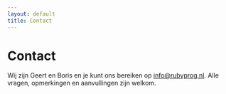 ```yaml
---
layout: default
title: Contact
---
```


# Contact
Wij zijn Geert en Boris en je kunt ons bereiken op <a href="mailto:info@rubyprog.nl">info@rubyprog.nl</a>. Alle vragen, opmerkingen en aanvullingen zijn welkom.

<p style="margin-bottom: 600px;">&nbsp;</p>
